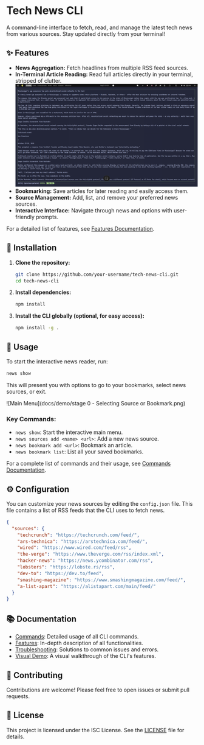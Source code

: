 # Tech News CLI

A command-line interface to fetch, read, and manage the latest tech news from various sources. Stay updated directly from your terminal!

## ✨ Features

- **News Aggregation:** Fetch headlines from multiple RSS feed sources.
- **In-Terminal Article Reading:** Read full articles directly in your terminal, stripped of clutter.
![Reading an Article](docs/demo/stage%204%20-%20In%20Terminal%20Reader.png)
- **Bookmarking:** Save articles for later reading and easily access them.
- **Source Management:** Add, list, and remove your preferred news sources.
- **Interactive Interface:** Navigate through news and options with user-friendly prompts.

For a detailed list of features, see [Features Documentation](docs/features.md).

## 🚀 Installation

1.  **Clone the repository:**
    ```bash
    git clone https://github.com/your-username/tech-news-cli.git
    cd tech-news-cli
    ```

2.  **Install dependencies:**
    ```bash
    npm install
    ```

3.  **Install the CLI globally (optional, for easy access):**
    ```bash
    npm install -g .
    ```

## 📖 Usage

To start the interactive news reader, run:

```bash
news show
```

This will present you with options to go to your bookmarks, select news sources, or exit.

![Main Menu](docs/demo/stage 0 - Selecting Source or Bookmark.png)

### Key Commands:

-   `news show`: Start the interactive main menu.
-   `news sources add <name> <url>`: Add a new news source.
-   `news bookmark add <url>`: Bookmark an article.
-   `news bookmark list`: List all your saved bookmarks.

For a complete list of commands and their usage, see [Commands Documentation](docs/commands.md).

## ⚙️ Configuration

You can customize your news sources by editing the `config.json` file. This file contains a list of RSS feeds that the CLI uses to fetch news.

```json
{
  "sources": {
    "techcrunch": "https://techcrunch.com/feed/",
    "ars-technica": "https://arstechnica.com/feed/",
    "wired": "https://www.wired.com/feed/rss",
    "the-verge": "https://www.theverge.com/rss/index.xml",
    "hacker-news": "https://news.ycombinator.com/rss",
    "lobsters": "https://lobste.rs/rss",
    "dev-to": "https://dev.to/feed",
    "smashing-magazine": "https://www.smashingmagazine.com/feed/",
    "a-list-apart": "https://alistapart.com/main/feed/"
  }
}
```

## 📚 Documentation

-   [Commands](docs/commands.md): Detailed usage of all CLI commands.
-   [Features](docs/features.md): In-depth description of all functionalities.
-   [Troubleshooting](docs/troubleshooting.md): Solutions to common issues and errors.
-   [Visual Demo](docs/demo.md): A visual walkthrough of the CLI's features.

## 🤝 Contributing

Contributions are welcome! Please feel free to open issues or submit pull requests.

## 📄 License

This project is licensed under the ISC License. See the [LICENSE](LICENSE) file for details.

